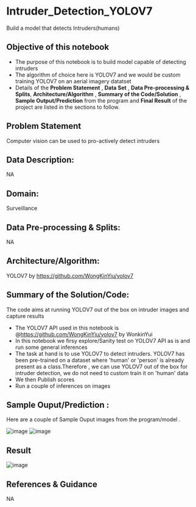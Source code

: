 # Intruder_Detection_YOLOV7
Build a model that detects Intruders(humans)


## Objective of this notebook
- The purpose of this notebook is to build model capable of detecting intruders
- The algorithm of choice here is YOLOV7 and we would be custom training YOLOV7 on an aerial imagery datatset
- Details of the **Problem Statement**  , **Data Set** , **Data Pre-processing & Splits**,  **Architecture/Algorithm** , **Summary of the Code/Solution**  , **Sample Output/Prediction** from the program and **Final Result** of the project are listed in the sections to follow.

## Problem Statement 
Computer vision can be used to pro-actively detect intruders


## Data Description:
NA
 
## Domain:
   Surveillance

## Data Pre-processing & Splits:
NA
 
 
 ## Architecture/Algorithm:
 YOLOV7 by https://github.com/WongKinYiu/yolov7

## Summary of the Solution/Code:
The code aims at running YOLOV7 out of the box on intruder images and capture results
- The YOLOV7 API used in this notebook is @https://github.com/WongKinYiu/yolov7 by WonkinYui
- In this notebook we firsy explore/Sanity test on  YOLOV7  API as is and run some general inferences
- The task at hand is to use YOLOV7 to detect intruders. YOLOV7 has been pre-trained on a dataset where 'human' or 'person' is already present as a class.Therefore , we can use YOLOV7 out of the box for intruder detection, we do not need to custom train it on 'human' data
- We then Publish scores
- Run a couple of inferences on  images

## Sample Ouput/Prediction :
Here are a couple of Sample Ouput images from  the program/model .

![image](https://user-images.githubusercontent.com/68383273/233135191-268c9784-96c8-44ce-9249-39ca4e8127a8.png)
![image](https://user-images.githubusercontent.com/68383273/233135353-55d9009c-51aa-400a-9260-befb48808d11.png)




## Result

![image](https://user-images.githubusercontent.com/68383273/233134944-3300dab6-2826-4716-a68a-591e0286add2.png)



## References & Guidance
NA


